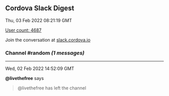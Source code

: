 ## Cordova Slack Digest
Thu, 03 Feb 2022 08:21:19 GMT

[User count: 4687](https://cordova.slack.com/)


Join the conversation at [slack.cordova.io](http://slack.cordova.io/)

### __Channel #random__ _(1 messages)_
---

Wed, 02 Feb 2022 14:52:09 GMT

__@livethefree__ says 
> @livethefree has left the channel
> 
